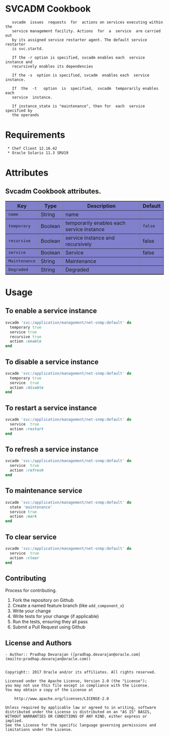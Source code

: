 SVCADM Cookbook
==============
 
 	   svcadm  issues  requests  for  actions on services executing within the
       service management facility. Actions  for  a  service  are carried  out
       by its assigned service restarter agent. The default service restarter 
       is svc.startd.
       
       If the -r option is specified, svcadm enables each  service instance and 
       recursively enables its dependencies
       
       If the -s  option is specified, svcadm  enables each  service instance.
       
       If  the  -t   option  is  specified,  svcadm  temporarily enables  each 
       service  instance.
       
       If instance_state is "maintenance", then for  each  service specified by
       the operands
 

Requirements
============

     * Chef Client 12.16.42
     * Oracle Solaris 11.3 SRU19


Attributes
==========

Svcadm Cookbook attributes.
---------------------------

<table border="1" bgcolor="#8080cc">
  <tr>
    <th>Key</th>
    <th>Type</th>
    <th>Description</th>
    <th>Default</th>
  </tr>
  <tr>
    <td><tt>name</tt></td>
    <td>String</td>
    <td>name</td>
    <td><tt></tt></td>
  </tr>
  <tr>
    <td><tt>temporary</tt></td>
    <td>Boolean</td>
    <td>temporarily enables each 
       service instance</td> 
    <td><tt>false</tt></td>
  </tr>
  <tr>
    <td><tt>recursive</tt></td>
    <td>Boolean</td>
    <td>service instance and 
       recursively</td>
    <td>false</td>
  </tr>
  <tr>
    <td><tt>service</tt></td>
    <td>Boolean</td>
    <td>Service</td>
    <td>false</td>
  </tr>
  <tr>
    <td><tt>Maintenance</tt></td>
    <td>String</td>
    <td>Maintenance</td>
    <td><tt></tt></td>
  </tr>
  <tr>
    <td><tt>Degraded</tt></td>
    <td>String</td>
    <td>Degraded</td>
    <td><tt></tt></td>
  </tr>
</table>


Usage
=====

To enable a service instance
----------------------------
```ruby
svcadm 'svc:/application/management/net-snmp:default' do
  temporary true 
  service true
  recursive true
  action :enable
end
```

To disable a service instance
----------------------------- 
```ruby
svcadm 'svc:/application/management/net-snmp:default' do
  temporary true 
  service  true
  action :disable
end
```
To restart a service instance
------------------------------
```ruby
svcadm 'svc:/application/management/net-snmp:default' do
  service  true
  action :restart
end
```
To refresh a service instance
-----------------------------
```ruby
svcadm 'svc:/application/management/net-snmp:default' do
  service  true
  action :refresh
end
```
To maintenance service
----------------------
```ruby
svcadm 'svc:/application/management/net-snmp:default' do
  state 'maintenance'
  service true
  action :mark
end
```
To clear service
-----------------------
```ruby
svcadm 'svc:/application/management/net-snmp:default' do
  service  true
  action :clear
end
```


Contributing
------------
Process for contributing.

1. Fork the repository on Github
2. Create a named feature branch (like `add_component_x`)
3. Write your change
4. Write tests for your change (if applicable)
5. Run the tests, ensuring they all pass
6. Submit a Pull Request using Github
     
License and Authors
-------------------
```text
- Author:: Pradhap Devarajan ([pradhap.devarajan@oracle.com](mailto:pradhap.devarajan@oracle.com))


Copyright:: 2017 Oracle and/or its affiliates. All rights reserved.

Licensed under the Apache License, Version 2.0 (the "License");
you may not use this file except in compliance with the License.
You may obtain a copy of the License at

    http://www.apache.org/licenses/LICENSE-2.0

Unless required by applicable law or agreed to in writing, software
distributed under the License is distributed on an "AS IS" BASIS,
WITHOUT WARRANTIES OR CONDITIONS OF ANY KIND, either express or implied.
See the License for the specific language governing permissions and
limitations under the License.
```
